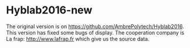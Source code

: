 # Hyblab2016-new
The original version is on https://github.com/AmbrePolytech/Hyblab2016. This version has fixed some bugs of display.
The cooperation company is La frap: http://www.lafrap.fr which give us the source data.
